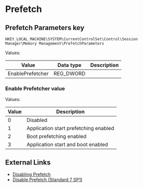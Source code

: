 # Prefetch

## Prefetch Parameters key

```
HKEY_LOCAL_MACHINE\SYSTEM\CurrentControlSet\Control\Session Manager\Memory Management\PrefetchParameters
```

Values:

Value | Data type | Description
--- | --- | ---
EnablePrefetcher | REG_DWORD |

### Enable Prefetcher value

Values:

Value | Description
--- | ---
0 | Disabled
1 | Application start prefetching enabled
2 | Boot prefetching enabled
3 | Application start and boot enabled

## External Links

* [Disabling Prefetch](https://docs.microsoft.com/en-us/previous-versions/windows/embedded/ms940847(v=winembedded.5))
* [Disable Prefetch (Standard 7 SP1)](https://docs.microsoft.com/en-us/previous-versions/windows/embedded/ff794503(v=winembedded.60))

